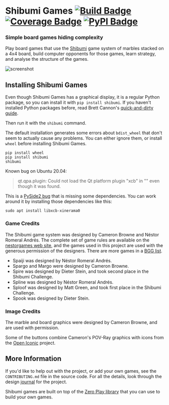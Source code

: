 # Shibumi Games [![Build Badge]][build] [![Coverage Badge]][codecov] [![PyPI Badge]][pypi]
### Simple board games hiding complexity

[Build Badge]: https://travis-ci.org/donkirkby/shibumi-games.svg?branch=master
[build]: https://travis-ci.org/donkirkby/shibumi-games
[Coverage Badge]: https://codecov.io/github/donkirkby/shibumi-games/coverage.svg?branch=master
[codecov]: https://codecov.io/github/donkirkby/shibumi-games?branch=master
[PyPI Badge]: https://badge.fury.io/py/shibumi.svg
[pypi]: https://badge.fury.io/py/shibumi
[screenshot]: https://donkirkby.github.io/shibumi-games/images/demo.png
[journal]: https://donkirkby.github.io/shibumi-games/journal

Play board games that use the [Shibumi] game system of marbles stacked on a 4x4
board, build computer opponents for those games, learn strategy, and analyse the
structure of the games.

![screenshot]

## Installing Shibumi Games
Even though Shibumi Games has a graphical display, it is a regular Python package,
so you can install it with `pip install shibumi`. If you haven't installed
Python packages before, read Brett Cannon's [quick-and-dirty guide].

Then run it with the `shibumi` command.

The default installation generates some errors about `bdist_wheel` that don't
seem to actually cause any problems. You can either ignore them, or install
`wheel` before installing Shibumi Games.

    pip install wheel
    pip install shibumi
    shibumi

Known bug on Ubuntu 20.04:

> qt.qpa.plugin: Could not load the Qt platform plugin "xcb" in "" even though
> it was found.

This is a [PySide2 bug] that is missing some dependencies. You can work around
it by installing those dependencies like this:

    sudo apt install libxcb-xinerama0

[quick-and-dirty guide]: https://snarky.ca/a-quick-and-dirty-guide-on-how-to-install-packages-for-python/
[PySide2 bug]: https://bugreports.qt.io/browse/QTBUG-84749

### Game Credits
The Shibumi game system was designed by Cameron Browne and Néstor Romeral
Andrés. The complete set of game rules are available on the
[nestorgames web site], and the games used in this project are used with the
generous permission of the designers. There are more games in a [BGG list].
* Spaiji was designed by Néstor Romeral Andrés.
* Spargo and Margo were designed by Cameron Browne.
* Spire was designed by Dieter Stein, and took second place in the Shibumi
Challenge.
* Spline was designed by Néstor Romeral Andrés.
* Sploof was designed by Matt Green, and took first place in the Shibumi
Challenge.
* Spook was designed by Dieter Stein.

[nestorgames web site]: https://nestorgames.com/shibumibook_detail.html
[BGG list]: https://boardgamegeek.com/boardgamefamily/13434/series-shibumi/linkeditems/boardgamefamily?pageid=1&sort=usersrated

### Image Credits
The marble and board graphics were designed by Cameron Browne, and are used with
permission.

Some of the buttons combine Cameron's POV-Ray graphics with icons from the
[Open Iconic] project.

[Open Iconic]: https://useiconic.com/open

## More Information
If you'd like to help out with the project, or add your own games, see the
`CONTRIBUTING.md` file in the source code. For all the details, look through the
design [journal] for the project.

Shibumi games are built on top of the [Zero Play library] that you can use to
build your own games.

[Shibumi]: https://boardgamegeek.com/boardgame/135270/shibumi
[Zero Play library]: https://donkirkby.github.io/zero-play/
